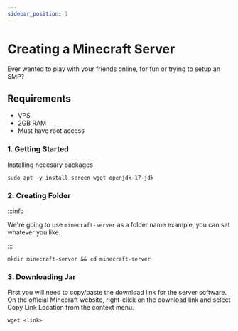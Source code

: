 ```yaml
---
sidebar_position: 1
---
```


# Creating a Minecraft Server
Ever wanted to play with your friends online, for fun or trying to setup an SMP?

## Requirements
- VPS
- 2GB RAM
- Must have root access

### 1. Getting Started
Installing necesary packages

```
sudo apt -y install screen wget openjdk-17-jdk
```



### 2. Creating Folder
:::info

We're going to use `minecraft-server` as a folder name example, you can set whatever you like.

:::
```
mkdir minecraft-server && cd minecraft-server
```

### 3. Downloading Jar
First you will need to copy/paste the download link for the server software. On the official Minecraft website, right-click on the download link and select Copy Link Location from the context menu.
```
wget <link>
```